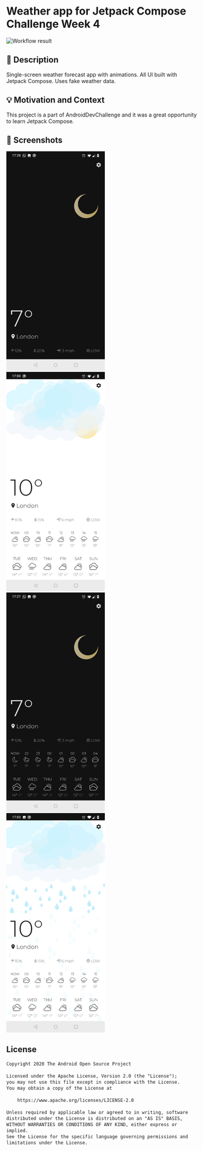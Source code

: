# Weather app for Jetpack Compose Challenge Week 4

<!--- Replace <OWNER> with your Github Username and <REPOSITORY> with the name of your repository. -->
<!--- You can find both of these in the url bar when you open your repository in github. -->
![Workflow result](https://github.com/AnnaMedvedieva/weather-app-compose/workflows/Check/badge.svg)


## :scroll: Description
<!--- Describe your app in one or two sentences -->
Single-screen weather forecast app with animations. All UI built with Jetpack Compose. Uses fake weather data. 

## :bulb: Motivation and Context
<!--- Optionally point readers to interesting parts of your submission. -->
<!--- What are you especially proud of? -->
This project is a part of AndroidDevChallenge and it was a great opportunity to learn Jetpack Compose.

## :camera_flash: Screenshots
<!-- You can add more screenshots here if you like -->
<img src="/results/screenshot_1.png" width="260">&emsp;<img src="/results/screenshot_2.png" width="260">
<img src="/results/screenshot_3.png" width="260">&emsp;<img src="/results/screenshot_4.png" width="260">
## License
```
Copyright 2020 The Android Open Source Project

Licensed under the Apache License, Version 2.0 (the "License");
you may not use this file except in compliance with the License.
You may obtain a copy of the License at

    https://www.apache.org/licenses/LICENSE-2.0

Unless required by applicable law or agreed to in writing, software
distributed under the License is distributed on an "AS IS" BASIS,
WITHOUT WARRANTIES OR CONDITIONS OF ANY KIND, either express or implied.
See the License for the specific language governing permissions and
limitations under the License.
```